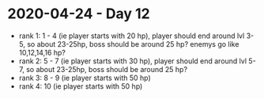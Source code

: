 # 2020-04-24 - Day 12

- rank 1: 1 - 4 (ie player starts with 20 hp), player should end around lvl 3-5, so about 23-25hp, boss should be around 25 hp? enemys go like 10,12,14,16 hp?
- rank 2: 5 - 7 (ie player starts with 30 hp), player should end around lvl 5-7, so about 23-25hp, boss should be around 25 hp? 
- rank 3: 8 - 9 (ie player starts with 50 hp)
- rank 4: 10 (ie player starts with 50 hp)